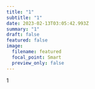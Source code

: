 ```yaml
---
title: "1"
subtitle: "1"
date: 2023-02-13T03:05:42.993Z
summary: "1"
draft: false
featured: false
image:
  filename: featured
  focal_point: Smart
  preview_only: false
---
```

1
